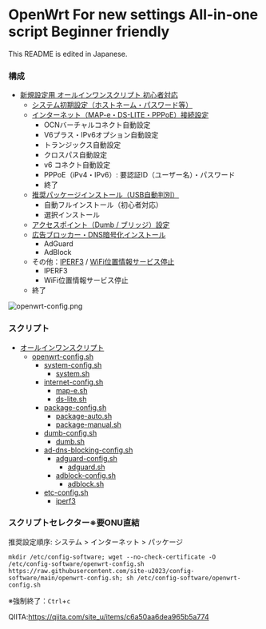 # OpenWrt For new settings All-in-one script Beginner friendly

This README is edited in Japanese.

### 構成
- [新規設定用 オールインワンスクリプト 初心者対応](https://qiita.com/site_u/items/c6a50aa6dea965b5a774)
  - [システム初期設定（ホストネーム・パスワード等）](https://qiita.com/site_u/items/59c641c9dc0eec3b1324)
  - [インターネット（MAP-e・DS-LITE・PPPoE）接続設定](https://qiita.com/site_u/items/4b8076cb8c9b05bc3f9a)
    - OCNバーチャルコネクト自動設定
    - V6プラス・IPv6オプション自動設定
    - トランジックス自動設定
    - クロスパス自動設定
    - v6 コネクト自動設定
    - PPPoE（iPv4・IPv6）: 要認証ID（ユーザー名）・パスワード
    - 終了
  - [推奨パッケージインストール](https://qiita.com/site_u/items/a23d165201081817cb00)[（USB自動判別）](https://qiita.com/site_u/items/597199882dc4d56c2385#usb)
    - 自動フルインストール（初心者対応）
    - 選択インストール
  - [アクセスポイント（Dumb / ブリッジ）設定](https://qiita.com/site_u/items/0463c782be0acd6d23d3)
  - [広告ブロッカー・DNS暗号化インストール](https://qiita.com/site_u/items/cf34ea1ee9a1971272bc)
    - AdGuard
    - AdBlock
  - その他：[IPERF3](https://qiita.com/site_u/items/599124e2904d1374c2c9#iperf3) / [WiFi位置情報サービス停止](https://qiita.com/site_u/items/3cd3fc65a789461262e8#%E4%BD%8D%E7%BD%AE%E6%83%85%E5%A0%B1%E3%82%B5%E3%83%BC%E3%83%93%E3%82%B9%E5%81%9C%E6%AD%A2)
    - IPERF3
    - WiFi位置情報サービス停止 
  - 終了

![openwrt-config.png](https://qiita-image-store.s3.ap-northeast-1.amazonaws.com/0/3412833/e6fd0797-f497-8725-0654-2fedb91a1f64.png)

### スクリプト
- [オールインワンスクリプト](https://github.com/site-u2023/config-software/blob/main/README.md)
  - [openwrt-config.sh](https://github.com/site-u2023/config-software/blob/main/openwrt-config.sh)
    - [system-config.sh](https://github.com/site-u2023/config-software/blob/main/system-config.sh)
      - [system.sh](https://github.com/site-u2023/config-software/blob/main/system.sh)
    - [internet-config.sh](https://github.com/site-u2023/config-software/blob/main/internet-config.sh)
      - [map-e.sh](https://github.com/site-u2023/config-software/blob/main/map-e.sh)
      - [ds-lite.sh](https://github.com/site-u2023/config-software/blob/main/ds-lite.sh)
    - [package-config.sh](https://github.com/site-u2023/config-software/blob/main/package-config.sh)
      - [package-auto.sh](https://github.com/site-u2023/config-software/blob/main/package-auto.sh)
      - [package-manual.sh](https://github.com/site-u2023/config-software/blob/main/package-manual.sh)
    - [dumb-config.sh](https://github.com/site-u2023/config-software/blob/main/dumb-config.sh)
      - [dumb.sh](https://github.com/site-u2023/config-software/blob/main/dumb.sh)
    - [ad-dns-blocking-config.sh](https://github.com/site-u2023/config-software/blob/main/ad-dns-blocking-config.sh)
      - [adguard-config.sh](https://github.com/site-u2023/config-software/blob/main/adguard-config.sh)
        - [adguard.sh](https://github.com/site-u2023/config-software/blob/main/adguard.sh)
      - [adblock-config.sh](https://github.com/site-u2023/config-software/blob/main/adblock-config.sh)
        - [adblock.sh](https://github.com/site-u2023/config-software/blob/main/adblock.sh)
    - [etc-config.sh](https://github.com/site-u2023/config-software/blob/main/ad-dns-blocking-config.sh)
      - [iperf3](https://github.com/site-u2023/config-software/blob/main/ad-dns-blocking-config.sh)

### スクリプトセレクター※要ONU直結
推奨設定順序: システム > インターネット > パッケージ
```
mkdir /etc/config-software; wget --no-check-certificate -O /etc/config-software/openwrt-config.sh https://raw.githubusercontent.com/site-u2023/config-software/main/openwrt-config.sh; sh /etc/config-software/openwrt-config.sh

```
※強制終了：`Ctrl`+`c`

QIITA:https://qiita.com/site_u/items/c6a50aa6dea965b5a774



